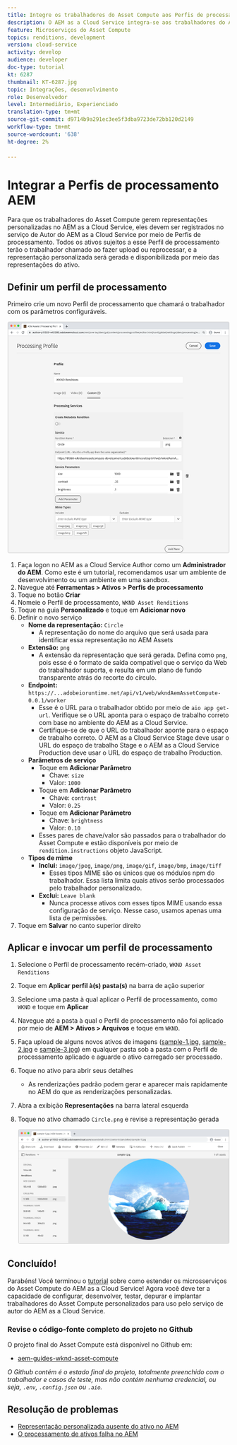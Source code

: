```yaml
---
title: Integre os trabalhadores do Asset Compute aos Perfis de processamento do AEM
description: O AEM as a Cloud Service integra-se aos trabalhadores do Asset Compute implantados no Adobe I/O Runtime por meio de Perfis de processamento do AEM Assets. Os Perfis de processamento são configurados no serviço Autor para processar ativos específicos usando trabalhadores personalizados e armazenar os arquivos gerados pelos trabalhadores como representações de ativos.
feature: Microserviços do Asset Compute
topics: renditions, development
version: cloud-service
activity: develop
audience: developer
doc-type: tutorial
kt: 6287
thumbnail: KT-6287.jpg
topic: Integrações, desenvolvimento
role: Desenvolvedor
level: Intermediário, Experienciado
translation-type: tm+mt
source-git-commit: d9714b9a291ec3ee5f3dba9723de72bb120d2149
workflow-type: tm+mt
source-wordcount: '638'
ht-degree: 2%

---
```



# Integrar a Perfis de processamento AEM

Para que os trabalhadores do Asset Compute gerem representações personalizadas no AEM as a Cloud Service, eles devem ser registrados no serviço de Autor do AEM as a Cloud Service por meio de Perfis de processamento. Todos os ativos sujeitos a esse Perfil de processamento terão o trabalhador chamado ao fazer upload ou reprocessar, e a representação personalizada será gerada e disponibilizada por meio das representações do ativo.

## Definir um perfil de processamento

Primeiro crie um novo Perfil de processamento que chamará o trabalhador com os parâmetros configuráveis.

![Perfil de processamento](./assets/processing-profiles/new-processing-profile.png)

1. Faça logon no AEM as a Cloud Service Author como um __Administrador do AEM__. Como este é um tutorial, recomendamos usar um ambiente de desenvolvimento ou um ambiente em uma sandbox.
1. Navegue até __Ferramentas > Ativos > Perfis de processamento__
1. Toque no botão __Criar__
1. Nomeie o Perfil de processamento, `WKND Asset Renditions`
1. Toque na guia __Personalizado__ e toque em __Adicionar novo__
1. Definir o novo serviço
   + __Nome da representação:__ `Circle`
      + A representação do nome do arquivo que será usada para identificar essa representação no AEM Assets
   + __Extensão:__ `png`
      + A extensão da representação que será gerada. Defina como `png`, pois esse é o formato de saída compatível que o serviço da Web do trabalhador suporta, e resulta em um plano de fundo transparente atrás do recorte do círculo.
   + __Endpoint:__ `https://...adobeioruntime.net/api/v1/web/wkndAemAssetCompute-0.0.1/worker`
      + Esse é o URL para o trabalhador obtido por meio de `aio app get-url`. Verifique se o URL aponta para o espaço de trabalho correto com base no ambiente do AEM as a Cloud Service.
      + Certifique-se de que o URL do trabalhador aponte para o espaço de trabalho correto. O AEM as a Cloud Service Stage deve usar o URL do espaço de trabalho Stage e o AEM as a Cloud Service Production deve usar o URL do espaço de trabalho Production.
   + __Parâmetros de serviço__
      + Toque em __Adicionar Parâmetro__
         + Chave: `size`
         + Valor: `1000`
      + Toque em __Adicionar Parâmetro__
         + Chave: `contrast`
         + Valor: `0.25`
      + Toque em __Adicionar Parâmetro__
         + Chave: `brightness`
         + Valor: `0.10`
      + Esses pares de chave/valor são passados para o trabalhador do Asset Compute e estão disponíveis por meio de `rendition.instructions` objeto JavaScript.
   + __Tipos de mime__
      + __Inclui:__ `image/jpeg`,  `image/png`,  `image/gif`,  `image/bmp`,  `image/tiff`
         + Esses tipos MIME são os únicos que os módulos npm do trabalhador. Essa lista limita quais ativos serão processados pelo trabalhador personalizado.
      + __Exclui:__ `Leave blank`
         + Nunca processe ativos com esses tipos MIME usando essa configuração de serviço. Nesse caso, usamos apenas uma lista de permissões.
1. Toque em __Salvar__ no canto superior direito

## Aplicar e invocar um perfil de processamento

1. Selecione o Perfil de processamento recém-criado, `WKND Asset Renditions`
1. Toque em __Aplicar perfil à(s) pasta(s)__ na barra de ação superior
1. Selecione uma pasta à qual aplicar o Perfil de processamento, como `WKND` e toque em __Aplicar__
1. Navegue até a pasta à qual o Perfil de processamento não foi aplicado por meio de __AEM > Ativos > Arquivos__ e toque em `WKND`.
1. Faça upload de alguns novos ativos de imagens ([sample-1.jpg](../assets/samples/sample-1.jpg), [sample-2.jpg](../assets/samples/sample-2.jpg) e [sample-3.jpg](../assets/samples/sample-3.jpg)) em qualquer pasta sob a pasta com o Perfil de processamento aplicado e aguarde o ativo carregado ser processado.
1. Toque no ativo para abrir seus detalhes
   + As renderizações padrão podem gerar e aparecer mais rapidamente no AEM do que as renderizações personalizadas.
1. Abra a exibição __Representações__ na barra lateral esquerda
1. Toque no ativo chamado `Circle.png` e revise a representação gerada

   ![Representação gerada](./assets/processing-profiles/rendition.png)

## Concluído!

Parabéns! Você terminou o [tutorial](../overview.md) sobre como estender os microsserviços do Asset Compute do AEM as a Cloud Service! Agora você deve ter a capacidade de configurar, desenvolver, testar, depurar e implantar trabalhadores do Asset Compute personalizados para uso pelo serviço de autor do AEM as a Cloud Service.

### Revise o código-fonte completo do projeto no Github

O projeto final do Asset Compute está disponível no Github em:

+ [aem-guides-wknd-asset-compute](https://github.com/adobe/aem-guides-wknd-asset-compute)

_O Github contém é o estado final do projeto, totalmente preenchido com o trabalhador e casos de teste, mas não contém nenhuma credencial, ou seja, `.env`,  `.config.json` ou  `.aio`._

## Resolução de problemas

+ [Representação personalizada ausente do ativo no AEM](../troubleshooting.md#custom-rendition-missing-from-asset)
+ [O processamento de ativos falha no AEM](../troubleshooting.md#asset-processing-fails)
